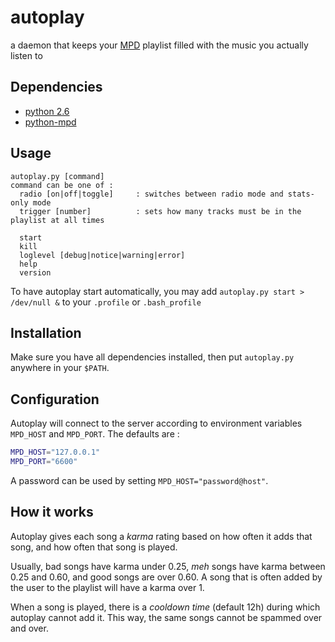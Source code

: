 autoplay
========

a daemon that keeps your [MPD][] playlist filled with the music you actually listen to

[MPD]: http://mpd.wikia.com (Music Player Daemon)

Dependencies
------------

* [python 2.6][python]
* [python-mpd][pympd]

[python]: http://python.org/
[pympd]: http://jatreuman.indefero.net/p/python-mpd/

Usage
-----

```
autoplay.py [command]
command can be one of :
  radio [on|off|toggle]     : switches between radio mode and stats-only mode
  trigger [number]          : sets how many tracks must be in the playlist at all times

  start
  kill
  loglevel [debug|notice|warning|error]
  help
  version
```

To have autoplay start automatically, you may add `autoplay.py start > /dev/null &` to your `.profile` or `.bash_profile`

Installation
------------

Make sure you have all dependencies installed, then put `autoplay.py` anywhere in your `$PATH`.

Configuration
-------------

Autoplay will connect to the server according to environment variables `MPD_HOST` and `MPD_PORT`.
The defaults are :

```sh
MPD_HOST="127.0.0.1"
MPD_PORT="6600"
```

A password can be used by setting `MPD_HOST="password@host"`.

How it works
------------

Autoplay gives each song a *karma* rating based on how often it adds that song, and how often that song is played.

Usually, bad songs have karma under 0.25, *meh* songs have karma between 0.25 and 0.60, and good songs are over 0.60. A song that is often added by the user to the playlist will have a karma over 1.

When a song is played, there is a *cooldown time* (default 12h) during which autoplay cannot add it. This way, the same songs cannot be spammed over and over.
